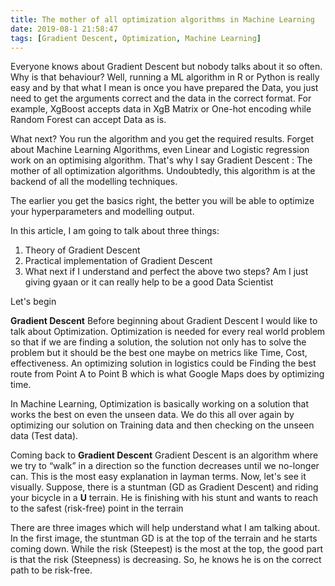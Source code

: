 ```yaml
---
title: The mother of all optimization algorithms in Machine Learning
date: 2019-08-1 21:58:47
tags: [Gradient Descent, Optimization, Machine Learning]
---
```


Everyone knows about Gradient Descent but nobody talks about it so often. Why is that behaviour? Well, running a ML algorithm in R or Python is really easy and by that what I mean is once you have prepared the Data, you just need to get the arguments correct and the data in the correct format. For example, XgBoost accepts data in XgB Matrix or One-hot encoding while Random Forest can accept Data as is. 

What next? You run the algorithm and you get the required results. Forget about Machine Learning Algorithms, even Linear and Logistic regression work on an optimising algorithm. That's why I say Gradient Descent : The mother of all optimization algorithms. Undoubtedly, this algorithm is at the backend of all the modelling techniques.

The earlier you get the basics right, the better you will be able to optimize your hyperparameters and modelling output.

In this article, I am going to talk about three things:
1. Theory of Gradient Descent
1. Practical implementation of Gradient Descent
1. What next if I understand and perfect the above two steps? Am I just giving gyaan or it can really help to be a good Data Scientist

Let's begin

**Gradient Descent**
Before beginning about Gradient Descent I would like to talk about Optimization. Optimization is needed for every real world problem so that if we are finding a solution, the solution not only has to solve the problem but it should be the best one maybe on metrics like Time, Cost, effectiveness. An optimizing solution in logistics could be Finding the best route from Point A to Point B which is what Google Maps does by optimizing time.

In Machine Learning, Optimization is basically working on a solution that works the best on even the unseen data. We do this all over again by optimizing our solution on Training data and then checking on the unseen data (Test data).

Coming back to **Gradient Descent**
Gradient Descent is an algorithm where we try to “walk” in a direction so the function decreases until we no-longer can. This is the most easy explanation in layman terms. Now, let's see it visually. Suppose, there is a stuntman (GD as Gradient Descent) and riding your bicycle in a **U** terrain. He is finishing with his stunt and wants to reach to the safest (risk-free) point in the terrain

There are three images which will help understand what I am talking about. In the first image, the stuntman GD is at the top of the terrain and he starts coming down. While the risk (Steepest) is the most at the top, the good part is that the risk (Steepness) is decreasing. So, he knows he is on the correct path to be risk-free.



